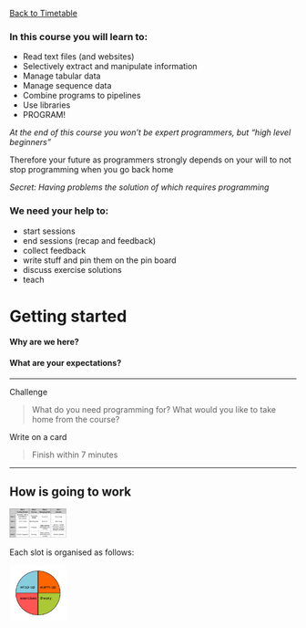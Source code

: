<a href="https://github.com/joanamarques/python_course"> Back to Timetable</a>


### In this course you will learn to:

+ Read text files (and websites)
+ Selectively extract and manipulate information
+ Manage tabular data
+ Manage sequence data
+ Combine programs to pipelines
+ Use libraries
+ PROGRAM!

*At the end of this course you won’t be expert programmers, but “high level beginners”*

Therefore your future as programmers strongly depends on your will to not stop programming when you go back home

*Secret: Having problems the solution of which requires programming*


### We need your help to:

+ start sessions
+ end sessions (recap and feedback)
+ collect feedback
+ write stuff and pin them on the pin board
+ discuss exercise solutions
+ teach

# Getting started


####  Why are we here?
#### What are your expectations?


---
Challenge

> What do you need programming for?
> What would you like to take home from the course?
>
Write on a card
>
>Finish within 7 minutes
>
---



## How is going to work

<img src="../img/Timetable2017v3.png" alt="slot" style="width: 100px;"/>

Each slot is organised as follows:

<img src="../img/slot2017.png" alt="slot" style="width: 100px;"/>
